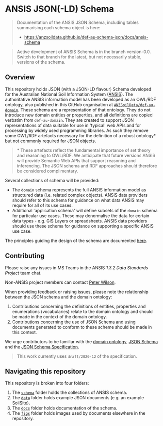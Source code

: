 # ANSIS JSON(-LD) Schema

> Documentation of the ANSIS JSON Schema, including tables summarising each schema object is here:
> - https://anzsoildata.github.io/def-au-schema-json/docs/ansis-schema

> Active development of ANSIS Schema is in the branch version-0.0. Switch to that branch for the
> latest, but not necessarily stable, versions of the schema.

## Overview

This repository holds JSON (with a JSON-LD flavour) Schema developed for the Australian National
Soil Information System ([ANSIS](https://ansis.net/)). The authoritative ANSIS information model has
been developed as an OWL/RDF ontology, also published in this GitHub organisation at
[`ANZSoilData/def-au-domain`][def-au-domain]. These schema are a representation of that ontology.
They do not introduce new domain entities or properties, and all definitions are copied verbatim
from `def-au-domain`. They are created to support JSON representations of data suitable for use in
'typical' web APIs and for processing by widely used programming libraries. As such they remove some
OWL/RDF artefacts necessary for the definition of a robust ontology* but not commonly required for
JSON objects.

> \* These artefacts reflect the fundamental importance of set theory and reasoning to OWL/RDF. We
> anticipate that future versions ANSIS will provide Semantic Web APIs that support reasoning and
> inferencing. The JSON schema and RDF approaches should therefore be considered complimentary.

Several collections of schema will be provided:
- The `domain` schema represents the full ANSIS information model as structured data (i.e. related
complex objects). ANSIS data providers should refer to this schema for guidance on what data ANSIS
may require for all of its use cases.
- Additional 'application schema' will define subsets of the `domain` schema for particular use
cases. These may denormalise the data for certain data types - e.g. GIS Layers or spreadsheets.
ANSIS data providers should use these schema for guidance on supporting a specific ANSIS use case.

The principles guiding the design of the schema are documented [here](./docs/design-principles.md).


## Contributing

Please raise any issues in MS Teams in the ANSIS *1.3.2 Data Standards Project* team chat.

Non-ANSIS project members can contact [Peter Wilson](mailto:peter.wilson@csiro.au).

When providing feedback or raising issues, please note the relationship between the JSON schema
and the domain ontology:
1. Contributions concerning the definitions of entities, properties and enumerations (vocabularies)
relate to the domain ontology and should be made in the context of the domain ontology.
2. Contributions concerning the use of JSON Schema and using documents generated to conform to these
scheme should be made in this context.

We urge contributors to be familiar with the [domain ontology][def-au-domain],
[JSON Schema](https://json-schema.org/) and the
[JSON Schema Specification](https://json-schema.org/specification.html).

> This work currently uses `draft/2020-12` of the specification.


## Navigating this repository

This repository is broken into four folders:
1. The [`schema`](schema/) folder holds the collections of ANSIS schema.
2. The [`data`](data/) folder holds example JSON documents (e.g. an example SoilSite).
3. The [`docs`](docs/) folder holds documentation of the schema.
4. The [`figs`](figs/) folder holds images used by documents elsewhere in the repository.

[def-au-domain]: https://github.com/ANZSoilData/def-au-domain